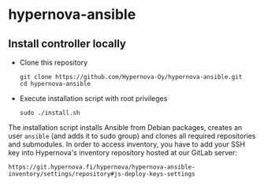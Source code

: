 # hypernova-ansible

## Install controller locally
* Clone this repository

  ```
  git clone https://github.com/Hypernova-Oy/hypernova-ansible.git
  cd hypernova-ansible
  ```

* Execute installation script with root privileges

  ``sudo ./install.sh``

The installation script installs Ansible from Debian packages, creates an user
`ansible` (and adds it to sudo group) and clones all required repositories and
submodules. In order to access inventory, you have to add your SSH key into
Hypernova's inventory repository hosted at our GitLab server:

`https://git.hypernova.fi/hypernova/hypernova-ansible-inventory/settings/repository#js-deploy-keys-settings`
